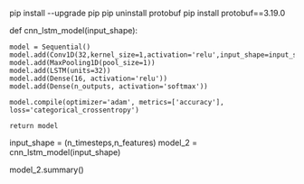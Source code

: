 pip install --upgrade pip
pip uninstall protobuf
pip install protobuf==3.19.0

def cnn_lstm_model(input_shape):
    
    model = Sequential()
    model.add(Conv1D(32,kernel_size=1,activation='relu',input_shape=input_shape))
    model.add(MaxPooling1D(pool_size=1))
    model.add(LSTM(units=32))
    model.add(Dense(16, activation='relu'))
    model.add(Dense(n_outputs, activation='softmax'))
    
    model.compile(optimizer='adam', metrics=['accuracy'], loss='categorical_crossentropy')

    return model

input_shape = (n_timesteps,n_features)
model_2 = cnn_lstm_model(input_shape)

model_2.summary()
